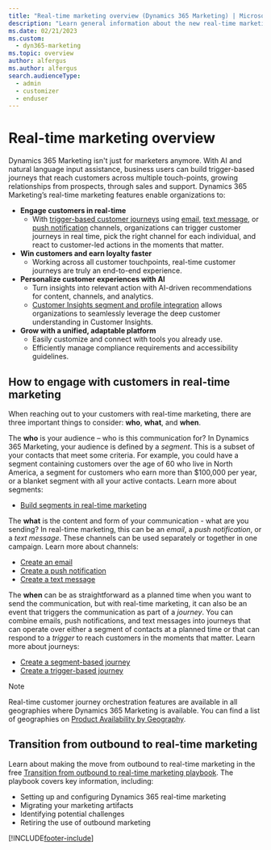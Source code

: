 ```yaml
---
title: "Real-time marketing overview (Dynamics 365 Marketing) | Microsoft Docs"
description: "Learn general information about the new real-time marketing features in Dynamics 365 Marketing."
ms.date: 02/21/2023
ms.custom: 
  - dyn365-marketing
ms.topic: overview
author: alfergus
ms.author: alfergus
search.audienceType: 
  - admin
  - customizer
  - enduser
---
```


# Real-time marketing overview

Dynamics 365 Marketing isn't just for marketers anymore. With AI and natural language input assistance, business users can build trigger-based journeys that reach customers across multiple touch-points, growing relationships from prospects, through sales and support. Dynamics 365 Marketing’s real-time marketing features enable organizations to:

- **Engage customers in real-time**
    - With [trigger-based customer journeys](real-time-marketing-trigger-based-journey.md) using [email](real-time-marketing-email.md), [text message](real-time-marketing-outbound-text-messaging.md), or [push notification](real-time-marketing-push-notifications.md) channels, organizations can trigger customer journeys in real time, pick the right channel for each individual, and react to customer-led actions in the moments that matter.
- **Win customers and earn loyalty faster**
    - Working across all customer touchpoints, real-time customer journeys are truly an end-to-end experience.
- **Personalize customer experiences with AI**
    - Turn insights into relevant action with AI-driven recommendations for content, channels, and analytics. 
    - [Customer Insights segment and profile integration](real-time-marketing-ci-profile.md) allows organizations to seamlessly leverage the deep customer understanding in Customer Insights.
- **Grow with a unified, adaptable platform**
    - Easily customize and connect with tools you already use.
    - Efficiently manage compliance requirements and accessibility guidelines.

## How to engage with customers in real-time marketing

When reaching out to your customers with real-time marketing, there are three important things to consider: **who**, **what**, and **when**.

The **who** is your audience – who is this communication for? In Dynamics 365 Marketing, your audience is defined by a *segment*. This is a subset of your contacts that meet some criteria. For example, you could have a segment containing customers over the age of 60 who live in North America, a segment for customers who earn more than $100,000 per year, or a blanket segment with all your active contacts. Learn more about segments:

- [Build segments in real-time marketing](real-time-marketing-build-segments.md)

The **what** is the content and form of your communication - what are you sending? In real-time marketing, this can be an *email*, a *push notification*, or a *text message*. These channels can be used separately or together in one campaign. Learn more about channels:

- [Create an email](real-time-marketing-email.md)
- [Create a push notification](real-time-marketing-push-notifications.md)
- [Create a text message](real-time-marketing-outbound-text-messaging.md)

The **when** can be as straightforward as a planned time when you want to send the communication, but with real-time marketing, it can also be an event that triggers the communication as part of a *journey*. You can combine emails, push notifications, and text messages into journeys that can operate over either a segment of contacts at a planned time or that can respond to a *trigger* to reach customers in the moments that matter. Learn more about journeys:

- [Create a segment-based journey](real-time-marketing-segment-based-journey.md)
- [Create a trigger-based journey](real-time-marketing-trigger-based-journey.md)

> [!NOTE]
> Real-time customer journey orchestration features are available in all geographies where Dynamics 365 Marketing is available. You can find a list of geographies on [Product Availability by Geography](https://dynamics.microsoft.com/availability-reports/).

## Transition from outbound to real-time marketing

Learn about making the move from outbound to real-time marketing in the free [Transition from outbound to real-time marketing playbook](https://community.dynamics.com/365/dynamics-365-fasttrack/b/dynamics-365-fasttrack-blog/posts/transition-from-outbound-to-real-time-marketing-playbook). The playbook covers key information, including:

- Setting up and configuring Dynamics 365 real-time marketing
- Migrating your marketing artifacts
- Identifying potential challenges
- Retiring the use of outbound marketing

[!INCLUDE[footer-include](../includes/footer-banner.md)]